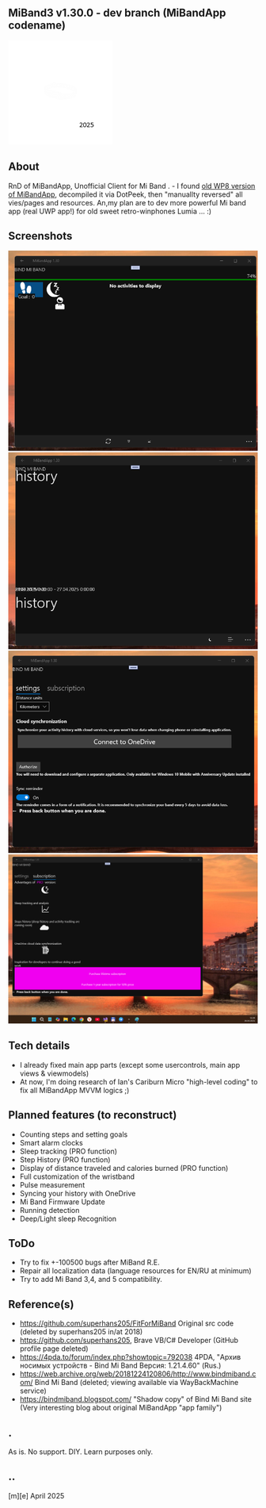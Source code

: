 ## MiBand3 v1.30.0 - dev branch (MiBandApp codename)
![Logo](Images/logo.png)

## About 
RnD of MiBandApp, Unofficial Client for Mi Band . - I found [old WP8 version of MiBandApp](https://4pda.to/forum/index.php?showtopic=792038), decompiled it via DotPeek, then "manuallty reversed" all vies/pages and resources. An,my plan are to dev more powerful Mi band app (real UWP app!) for old sweet retro-winphones Lumia ... :)

## Screenshots
![W11](Images/sshot01.png)
![W11](Images/sshot02.png)
![W11](Images/sshot03.png)
![W11](Images/sshot04.png)

## Tech details
- I already fixed main app parts (except some usercontrols, main app views & viewmodels)
- At now, I'm doing research of Ian's Cariburn Micro "high-level coding" to fix all MiBandApp MVVM logics ;) 

## Planned features (to reconstruct)
- Counting steps and setting goals
- Smart alarm clocks
- Sleep tracking (PRO function)
- Step History (PRO function)
- Display of distance traveled and calories burned (PRO function)
- Full customization of the wristband
- Pulse measurement
- Syncing your history with OneDrive
- Mi Band Firmware Update
- Running detection
- Deep/Light sleep Recognition
 
## ToDo
- Try to fix +-100500 bugs after MiBand R.E.
- Repair all localization data (language resources for EN/RU at minimum)
- Try to add Mi Band 3,4, and 5 compatibility.



## Reference(s)
- https://github.com/superhans205/FitForMiBand Original src code (deleted by superhans205 in/at 2018)
- https://github.com/superhans205, Brave VB/C# Developer (GitHub profile page deleted)
- https://4pda.to/forum/index.php?showtopic=792038 4PDA, "Архив носимых устройств - Bind Mi Band Версия: 1.21.4.60" (Rus.)
- https://web.archive.org/web/20181224120806/http://www.bindmiband.com/ Bind Mi Band (deleted; viewing available via WayBackMachine service)
- https://bindmiband.blogspot.com/ "Shadow copy" of Bind Mi Band site (Very interesting blog about original MiBandApp "app family")

## .
As is. No support. DIY. Learn purposes only.

## ..
[m][e] April 2025